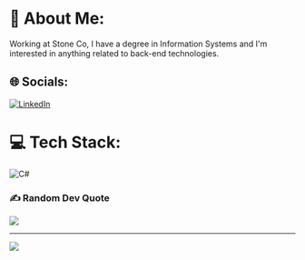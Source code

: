 # 💫 About Me:
Working at Stone Co, I have a degree in Information Systems and I'm interested in anything related to back-end technologies.

## 🌐 Socials:
[![LinkedIn](https://img.shields.io/badge/LinkedIn-%230077B5.svg?logo=linkedin&logoColor=white)](https://linkedin.com/in/vinicius-martins-2b10a8164) 

# 💻 Tech Stack:
![C#](https://img.shields.io/badge/c%23-%23239120.svg?style=for-the-badge&logo=c-sharp&logoColor=white)

### ✍️ Random Dev Quote
![](https://quotes-github-readme.vercel.app/api?type=horizontal&theme=radical)

---
[![](https://visitcount.itsvg.in/api?id=ViniciusSouzaMartins&icon=0&color=0)](https://visitcount.itsvg.in)

<!-- Proudly created with GPRM ( https://gprm.itsvg.in ) -->
